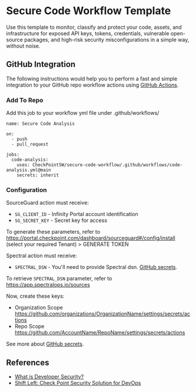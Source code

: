 # Secure Code Workflow Template
Use this template to monitor, classify and protect your code, assets, and infrastructure for exposed API keys, tokens, credentials, vulnerable open-source packages, and high-risk security misconfigurations in a simple way, without noise.

## GitHub Integration
 
The following instructions would help you to perform a fast and simple integration to your GitHub repo workflow actions using [GitHub Actions](https://docs.github.com/en/actions).
 
### Add To Repo
 
Add this job to your workflow yml file under .github/workflows/

```
name: Secure Code Analysis

on:
  - push
  - pull_request

jobs:
  code-analysis:
    uses: CheckPointSW/secure-code-workflow/.github/workflows/code-analysis.yml@main
    secrets: inherit
```

### Configuration
 
SourceGuard action must receive:
 
- `SG_CLIENT_ID` - Infinity Portal account identification
- `SG_SECRET_KEY` - Secret key for access
 
To generate these parameters, refer to https://portal.checkpoint.com/dashboard/sourceguard#/config/install (select your required Tenant) > GENERATE TOKEN
 
Spectral action must receive:
- `SPECTRAL_DSN` - You'll need to provide Spectral dsn.  [GitHub secrets](https://docs.github.com/en/actions/security-guides/encrypted-secrets).

To retrieve  `SPECTRAL_DSN` parameter, refer to https://app.spectralops.io/sources

Now, create these keys: 
- Organization Scope
  https://github.com/organizations/OrganizationName/settings/secrets/actions
- Repo Scope
  https://github.com/AccountName/RepoName/settings/secrets/actions

See more about [GitHub secrets](https://docs.github.com/en/actions/security-guides/encrypted-secrets).

## References
- [What is Developer Security?](https://www.checkpoint.com/cyber-hub/cloud-security/what-is-developer-security/)
- [Shift Left: Check Point Security Solution for DevOps](https://www.checkpoint.com/cloudguard/devsecops/)

